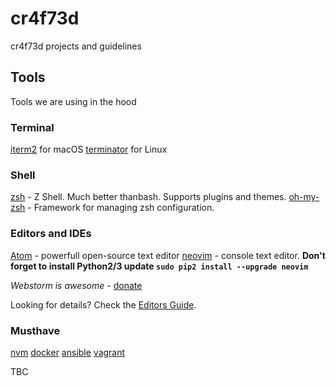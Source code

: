 # cr4f73d
cr4f73d projects and guidelines

## Tools

Tools we are using in the hood

### Terminal

[iterm2](https://www.iterm2.com/) for macOS
[terminator](https://gnometerminator.blogspot.ru/p/introduction.html) for Linux

### Shell

[zsh](https://github.com/robbyrussell/oh-my-zsh/wiki/Installing-ZSH#howto-install-zsh-in-many-platforms) - Z Shell. Much better thanbash. Supports plugins and themes.
[oh-my-zsh](https://github.com/robbyrussell/oh-my-zsh) - Framework for managing zsh configuration.

### Editors and IDEs
[Atom](https://atom.io/) - powerfull open-source text editor
[neovim](https://github.com/neovim/neovim/wiki/Installing-Neovim) - console text editor. **Don't forget to install Python2/3 update `sudo pip2 install --upgrade neovim`**

*Webstorm is awesome* - [donate](https://rocketbank.ru/albert.fazullin)

Looking for details? Check the [Editors Guide](editors.md).

### Musthave

[nvm](https://github.com/creationix/nvm)
[docker](https://www.docker.com/)
[ansible](https://www.ansible.com/)
[vagrant](https://www.vagrantup.com/)

TBC
